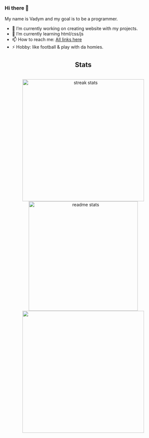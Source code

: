### Hi there 👋

My name is Vadym and my goal is to be a programmer.

- 🔭 I’m currently working on creating website with my projects.
- 📖 I’m currently learning html/css/js
- 📫 How to reach me: [All links here](https://vaydy.github.io/)
- ⚡ Hobby: like football & play with da homies.







<h2 align="center"> Stats </h2>
<br>
<div align=center>
<img width=390 src="https://streak-stats.demolab.com/?user=Vaydy&count_private=true&theme=react&border_radius=10" alt="streak stats"/>
<img width=350 src="https://github-readme-stats.vercel.app/api?username=Vaydy" alt="readme stats"/>
</br>
<img width=390 src="https://github-readme-stats.vercel.app/api/top-langs/?username=anuraghazra&layout=compact)" alt "top langs"/>
</div>